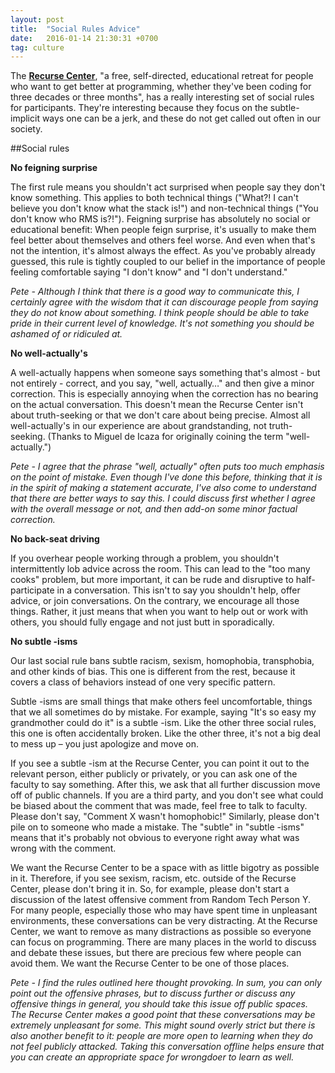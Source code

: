 ```yaml
---
layout: post
title:  "Social Rules Advice"
date:   2016-01-14 21:30:31 +0700
tag: culture
---
```


The **[Recurse Center][recurse]**, "a free, self-directed, educational retreat for people who want to get better at programming, whether they've been coding for three decades or three months", has a really interesting set of social rules for participants. They're interesting because they focus on the subtle-implicit ways one can be a jerk, and these do not get called out often in our society. 

##Social rules

**No feigning surprise**

The first rule means you shouldn't act surprised when people say they don't know something. This applies to both technical things ("What?! I can't believe you don't know what the stack is!") and non-technical things ("You don't know who RMS is?!"). Feigning surprise has absolutely no social or educational benefit: When people feign surprise, it's usually to make them feel better about themselves and others feel worse. And even when that's not the intention, it's almost always the effect. As you've probably already guessed, this rule is tightly coupled to our belief in the importance of people feeling comfortable saying "I don't know" and "I don't understand."

*Pete - Although I think that there is a good way to communicate this, I certainly agree with the wisdom that it can discourage people from saying they do not know about something. I think people should be able to take pride in their current level of knowledge. It's not something you should be ashamed of or ridiculed at.*

**No well-actually's**

A well-actually happens when someone says something that's almost - but not entirely - correct, and you say, "well, actually…" and then give a minor correction. This is especially annoying when the correction has no bearing on the actual conversation. This doesn't mean the Recurse Center isn't about truth-seeking or that we don't care about being precise. Almost all well-actually's in our experience are about grandstanding, not truth-seeking. (Thanks to Miguel de Icaza for originally coining the term "well-actually.")

*Pete - I agree that the phrase "well, actually" often puts too much emphasis on the point of mistake. Even though I've done this before, thinking that it is in the spirit of making a statement accurate, I've also come to understand that there are better ways to say this. I could discuss first whether I agree with the overall message or not, and then add-on some minor factual correction.*

**No back-seat driving**

If you overhear people working through a problem, you shouldn't intermittently lob advice across the room. This can lead to the "too many cooks" problem, but more important, it can be rude and disruptive to half-participate in a conversation. This isn't to say you shouldn't help, offer advice, or join conversations. On the contrary, we encourage all those things. Rather, it just means that when you want to help out or work with others, you should fully engage and not just butt in sporadically.

**No subtle -isms**

Our last social rule bans subtle racism, sexism, homophobia, transphobia, and other kinds of bias. This one is different from the rest, because it covers a class of behaviors instead of one very specific pattern.

Subtle -isms are small things that make others feel uncomfortable, things that we all sometimes do by mistake. For example, saying "It's so easy my grandmother could do it" is a subtle -ism. Like the other three social rules, this one is often accidentally broken. Like the other three, it's not a big deal to mess up – you just apologize and move on.

If you see a subtle -ism at the Recurse Center, you can point it out to the relevant person, either publicly or privately, or you can ask one of the faculty to say something. After this, we ask that all further discussion move off of public channels. If you are a third party, and you don't see what could be biased about the comment that was made, feel free to talk to faculty. Please don't say, "Comment X wasn't homophobic!" Similarly, please don't pile on to someone who made a mistake. The "subtle" in "subtle -isms" means that it's probably not obvious to everyone right away what was wrong with the comment.

We want the Recurse Center to be a space with as little bigotry as possible in it. Therefore, if you see sexism, racism, etc. outside of the Recurse Center, please don't bring it in. So, for example, please don't start a discussion of the latest offensive comment from Random Tech Person Y. For many people, especially those who may have spent time in unpleasant environments, these conversations can be very distracting. At the Recurse Center, we want to remove as many distractions as possible so everyone can focus on programming. There are many places in the world to discuss and debate these issues, but there are precious few where people can avoid them. We want the Recurse Center to be one of those places.

*Pete - I find the rules outlined here thought provoking. In sum, you can only point out the offensive phrases, but to discuss further or discuss any offensive things in general, you should take this issue off public spaces. The Recurse Center makes a good point that these conversations may be extremely unpleasant for some. This might sound overly strict but there is also another benefit to it: people are more open to learning when they do not feel publicly attacked. Taking this conversation offline helps ensure that you can create an appropriate space for wrongdoer to learn as well.*

[recurse]: https://www.recurse.com/